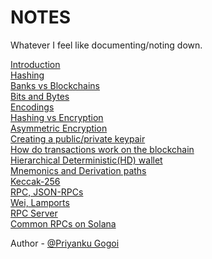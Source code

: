 # NOTES
Whatever I feel like documenting/noting down.

[Introduction](./introduction.md) <br />
[Hashing](./hashing.md) <br />
[Banks vs Blockchains](BvB.md) <br />
[Bits and Bytes](Bits&Bytes.md) <br />
[Encodings](encodings.md) <br />
[Hashing vs Encryption](encryption.md) <br />
[Asymmetric Encryption](asymmetric-encryption.md) <br />
[Creating a public/private keypair](keypair.md) <br />
[How do transactions work on the blockchain](transactions.md) <br />
[Hierarchical Deterministic(HD) wallet](HD-wallet.md) <br />
[Mnemonics and Derivation paths](wallet.md) <br />
[Keccak-256](keccak-256.md) <br />
[RPC, JSON-RPCs](RPC.md) <br />
[Wei, Lamports](Wei-Lamports.md) <br />
[RPC Server](RPC-server.md) <br />
[Common RPCs on Solana](common-RPCs-solana.md) <br />

Author - [@Priyanku Gogoi](https://github.com/ppriyankuu/)